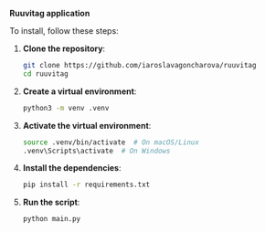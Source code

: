 **Ruuvitag application**

To install, follow these steps:

1. **Clone the repository**:
   ```bash
   git clone https://github.com/iaroslavagoncharova/ruuvitag
   cd ruuvitag
2. **Create a virtual environment**:
   ```bash
   python3 -m venv .venv
3. **Activate the virtual environment**:

   ```bash
   source .venv/bin/activate  # On macOS/Linux
   .venv\Scripts\activate  # On Windows
4. **Install the dependencies**:
   ```bash
   pip install -r requirements.txt
5. **Run the script**:
   ```bash
   python main.py
